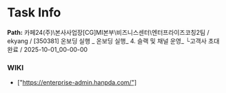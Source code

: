 # Task Info

**Path:** 카페24(주)\본사사업장\[CG]MI본부\비즈니스센터\엔터프라이즈코칭2팀 / ekyang / [350381] 온보딩 실행 _ 온보딩 실행_ 4. 슬랙 및 채널 운영_ └고객사 초대 완료 / 2025-10-01_00-00-00

### WIKI
- ["https://enterprise-admin.hanpda.com/"]

